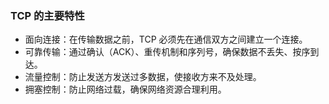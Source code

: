 ### TCP 的主要特性
* 面向连接：在传输数据之前，TCP 必须先在通信双方之间建立一个连接。
* 可靠传输：通过确认（ACK）、重传机制和序列号，确保数据不丢失、按序到达。
* 流量控制：防止发送方发送过多数据，使接收方来不及处理。
* 拥塞控制：防止网络过载，确保网络资源合理利用。
